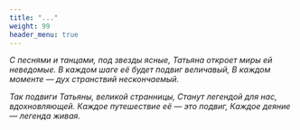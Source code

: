 ```yaml
---
title: "..."
weight: 99
header_menu: true
---
```


_С песнями и танцами, под звезды ясные,_
_Татьяна откроет миры ей неведомые._
_В каждом шаге её будет подвиг величавый,_
_В каждом моменте — дух странствий нескончаемый._


_Так подвиги Татьяны, великой странницы,_
_Станут легендой для нас, вдохновляющей._
_Каждое путешествие её — это подвиг,_
_Каждое деяние — легенда живая._
